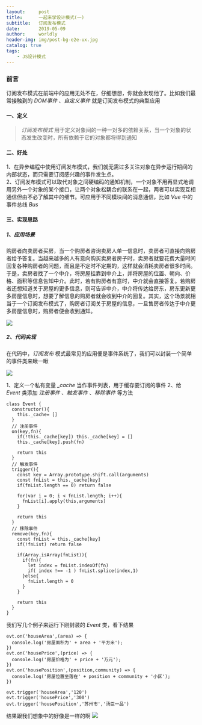 ```yaml
---
layout:     post
title:      一起来学设计模式(一)
subtitle:   订阅发布模式
date:       2019-05-09
author:     worldly
header-img: img/post-bg-e2e-ux.jpg
catalog: true
tags:
    - JS设计模式
---
```


### 前言
订阅发布模式在前端中的应用无处不在，仔细想想，你就会发现他了。比如我们最常接触到的 *DOM事件* 、*自定义事件* 就是订阅发布模式的典型应用

#### 一、定义
> *订阅发布模式* 用于定义对象间的一种一对多的依赖关系，当一个对象的状态发生改变时，所有依赖于它的对象都将得到通知


#### 二、好处
1、在异步编程中使用订阅发布模式，我们就无需过多关注对象在异步运行期间的内部状态，而只需要订阅感兴趣的事件发生点。<br/>
2、订阅发布模式可以取代对象之间硬编码的通知机制，一个对象不用再显式地调用另外一个对象的某个接口，让两个对象松耦合的联系在一起，两者可以实现互相通信但由不必了解其中的细节。可应用于不同模块间的消息通信，比如 *Vue* 中的事件总线 *Bus*


#### 三、实现思路
##### 1、应用场景
购房者向卖房者买房，当一个购房者咨询卖房人单一信息时，卖房者可直接向购房者给予答复。当越来越多的人有意向购买卖房者房子时，卖房者就要花费大量时间回复各种购房者的问题，而且是不定时不定期的，这样就会消耗卖房者很多时间。于是，卖房者找了一个中介，将房屋挂靠到中介上，并将房屋的位置、朝向、价格、面积等信息告知中介。此时，若有购房者有意时，中介就会直接答复。若购房者还想知道关于房屋的更多信息，则可告诉中介，中介将传达给房东，房东更新更多房屋信息时，想要了解信息的购房者就会收到中介的回复。其实，这个场景就相当于一个订阅发布模式了，购房者订阅关于房屋的信息，一旦售房者传达于中介更多房屋信息时，购房者便会收到通知。



![](http://dev.fenzhitech.com/res/ddca1b8dabce0e9b00e819568ec38b9d.png)

##### 2、代码实现
在代码中，*订阅发布* 模式最常见的应用便是事件系统了，我们可以封装一个简单的事件类来瞅一瞅

![](http://dev.fenzhitech.com/res/3a7a754eb2ad80eebfc390b82fd0592b.png)

1、定义一个私有变量 *_cache* 当作事件列表，用于缓存要订阅的事件
2、给 *Event* 类添加 *注册事件* 、*触发事件* 、*移除事件* 等方法


```
class Event {
  constructor(){
    this._cache= []
  }
  // 注册事件
  on(key,fn){
    if(!this._cache[key]) this._cache[key] = []
    this._cache[key].push(fn)

    return this
  }
  // 触发事件
  trigger(){
    const key = Array.prototype.shift.call(arguments)
    const fnList = this._cache[key]
    if(fnList.length == 0) return false

    for(var i = 0; i < fnList.length; i++){
      fnList[i].apply(this,arguments)
    }

    return this
  }
  // 移除事件
  remove(key,fn){
    const fnList = this._cache[key]
    if(!fnList) return false

    if(Array.isArray(fnList)){
      if(fn){
        let index = fnList.indexOf(fn)
        if( index !== -1 ) fnList.splice(index,1)
      }else{
        fnList.length = 0
      }
    }

    return this
  }
}

```

我们写几个例子来运行下刚封装的 *Event* 类，看下结果
```
evt.on('houseArea',(area) => {
  console.log('房屋面积为' + area + '平方米');
})
evt.on('housePrice',(price) => {
  console.log('房屋价格为' + price + '万元');
})
evt.on('housePosition',(position,community) => {
  console.log('房屋位置坐落在' + position + community + '小区');
})

evt.trigger('houseArea','120')
evt.trigger('housePrice','300')
evt.trigger('housePosition','苏州市','汤臣一品')

```

结果跟我们想象中的好像是一样的啊
![](http://dev.fenzhitech.com/res/3f86ec753c2753ac3ee7845e5e4cd274.png)
